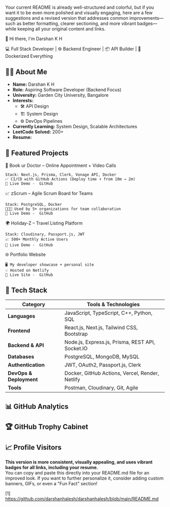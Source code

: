 Your current README is already well-structured and colorful, but if you want it to be even more polished and visually engaging, here are a few suggestions and a revised version that addresses common improvements—such as better formatting, clearer sectioning, and more vibrant badges—while keeping all your original content and links.

👋 Hi there, I'm Darshan K H


  💻 Full Stack Developer | ⚙️ Backend Engineer | 📦 API Builder | 🚀 Dockerized Everything



  
  
  
  
  
  


## 👨‍💻 About Me

- **Name:** Darshan K H  
- **Role:** Aspiring Software Developer (Backend Focus)  
- **University:** Garden City University, Bangalore  
- **Interests:**  
  - 🛠️ API Design  
  - 🏗️ System Design  
  - ⚙️ DevOps Pipelines  
- **Currently Learning:** System Design, Scalable Architectures  
- **LeetCode Solved:** 200+  
- **Resume:** [](https://drive.google.com/file/d/1FOiwkZMWaki4xOhUcemcmQDiYt6Dryqv/view?usp=drivesdk)

## 💼 Featured Projects


  📘 Book ur Doctor – Online Appointment + Video Calls
  
    Stack: Next.js, Prisma, Clerk, Vonage API, Docker
    ✅ CI/CD with GitHub Actions (Deploy time ⬇️ from 10m → 2m)
    🔗 Live Demo -  GitHub
  



  📈 zScrum – Agile Scrum Board for Teams
  
    Stack: PostgreSQL, Docker
    🧑‍🤝‍🧑 Used by 5+ organizations for team collaboration
    🔗 Live Demo -  GitHub
  



  🌍 Holiday-Z – Travel Listing Platform
  
    Stack: Cloudinary, Passport.js, JWT
    📈 500+ Monthly Active Users
    🔗 Live Demo -  GitHub
  



  🌐 Portfolio Website
  
    🖥️ My developer showcase + personal site
    💡 Hosted on Netlify
    🔗 Live Site -  GitHub
  


## 🧰 Tech Stack

| Category                | Tools & Technologies                                              |
|-------------------------|-------------------------------------------------------------------|
| **Languages**           | JavaScript, TypeScript, C++, Python, SQL                          |
| **Frontend**            | React.js, Next.js, Tailwind CSS, Bootstrap                        |
| **Backend & API**       | Node.js, Express.js, Prisma, REST API, Socket.IO                  |
| **Databases**           | PostgreSQL, MongoDB, MySQL                                        |
| **Authentication**      | JWT, OAuth2, Passport.js, Clerk                                   |
| **DevOps & Deployment** | Docker, GitHub Actions, Vercel, Render, Netlify                   |
| **Tools**               | Postman, Cloudinary, Git, Agile                                   |

## 📊 GitHub Analytics


  
  


  


## 🏆 GitHub Trophy Cabinet


  


## 📈 Profile Visitors


  


**This version is more consistent, visually appealing, and uses vibrant badges for all links, including your resume.**  
You can copy and paste this directly into your README.md file for an improved look. If you want to further personalize it, consider adding custom banners, GIFs, or even a "Fun Fact" section!

[1] https://github.com/darshanhalesh/darshanhalesh/blob/main/README.md
